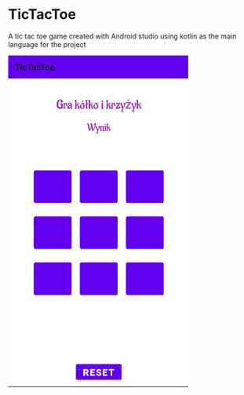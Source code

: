 # TicTacToe
A tic tac toe game created with Android studio using kotlin as the main language for the project

![](1.png)
